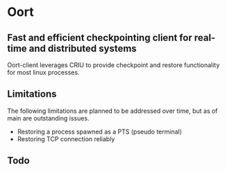 # Oort
## Fast and efficient checkpointing client for real-time and distributed systems

Oort-client leverages CRIU to provide checkpoint and restore functionality for most linux processes. 


## Limitations
The following limitations are planned to be addressed over time, but as of main are outstanding issues. 
- Restoring a process spawned as a PTS (pseudo terminal)
- Restoring TCP connection reliably 

## Todo
